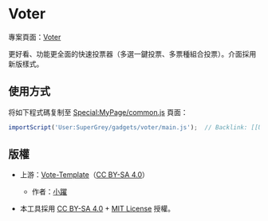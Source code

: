 # Voter

專案頁面：[Voter](https://zh.wikipedia.org/wiki/User:SuperGrey/gadgets/voter)

更好看、功能更全面的快速投票器（多選一鍵投票、多票種組合投票）。介面採用新版樣式。 

## 使用方式
将如下程式碼复制至 [Special:MyPage/common.js](https://zh.wikipedia.org/wiki/Special:MyPage/common.js) 頁面：

```js
importScript('User:SuperGrey/gadgets/voter/main.js');  // Backlink: [[User:SuperGrey/gadgets/voter]]
```

## 版權
- 上游：[Vote-Template](https://zh.wikipedia.org/wiki/User:小躍/Vote-Template)（[CC BY-SA 4.0](https://creativecommons.org/licenses/by-sa/4.0/deed.zh)）
  - 作者：[小躍](https://zh.wikipedia.org/wiki/User:小躍)

- 本工具採用 [CC BY-SA 4.0](https://creativecommons.org/licenses/by-sa/4.0/deed.zh) + [MIT License](https://opensource.org/licenses/MIT) 授權。